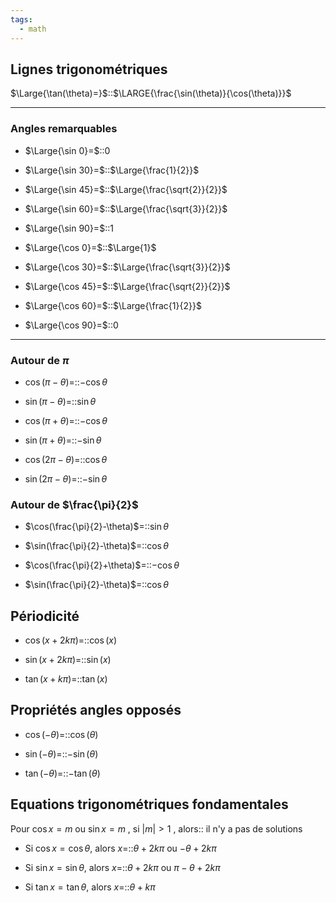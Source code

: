 ```yaml
---
tags:
  - math
---
```


## Lignes trigonométriques

$\Large{\tan(\theta)=}$::$\LARGE{\frac{\sin(\theta)}{\cos(\theta)}}$
<!--SR:!2023-09-14,1,223-->


---

### Angles remarquables

- $\Large{\sin 0}=$::$0$
<!--SR:!2023-09-19,2,243-->

- $\Large{\sin 30}=$::$\Large{\frac{1}{2}}$
<!--SR:!2023-09-22,11,250-->

- $\Large{\sin 45}=$::$\Large{\frac{\sqrt{2}}{2}}$
<!--SR:!2023-09-16,3,263-->

- $\Large{\sin 60}=$::$\Large{\frac{\sqrt{3}}{2}}$
<!--SR:!2023-09-16,3,263-->

- $\Large{\sin 90}=$::$1$
<!--SR:!2023-09-16,3,263-->

- $\Large{\cos 0}=$::$\Large{1}$
<!--SR:!2023-10-01,18,290-->

- $\Large{\cos 30}=$::$\Large{\frac{\sqrt{3}}{2}}$
<!--SR:!2023-10-02,15,283-->

- $\Large{\cos 45}=$::$\Large{\frac{\sqrt{2}}{2}}$
<!--SR:!2023-09-14,1,223-->

- $\Large{\cos 60}=$::$\Large{\frac{1}{2}}$
<!--SR:!2023-09-16,3,263-->

- $\Large{\cos 90}=$::$0$
<!--SR:!2023-09-30,17,290-->


---

### Autour de $\pi$
- $\cos(\pi-\theta)$=::$-\cos\theta$
<!--SR:!2023-09-30,13,243-->

- $\sin(\pi-\theta)$=::$\sin\theta$
<!--SR:!2023-09-16,3,263-->

- $\cos(\pi+\theta)$=::$-\cos\theta$
<!--SR:!2023-09-16,3,263-->

- $\sin(\pi+\theta)$=::$-\sin\theta$
<!--SR:!2023-09-16,3,263-->

- $\cos(2\pi-\theta)$=::$\cos\theta$
<!--SR:!2023-09-16,3,263-->

- $\sin(2\pi-\theta)$=::$-\sin\theta$
<!--SR:!2023-09-16,3,263-->


### Autour de $\frac{\pi}{2}$
- $\cos(\frac{\pi}{2}-\theta)$=::$\sin\theta$
<!--SR:!2023-09-14,1,223-->

- $\sin(\frac{\pi}{2}-\theta)$=::$\cos\theta$
<!--SR:!2023-09-18,5,230-->


- $\cos(\frac{\pi}{2}+\theta)$=::$-\cos\theta$
<!--SR:!2023-09-28,11,210-->

- $\sin(\frac{\pi}{2}-\theta)$=::$\cos\theta$
<!--SR:!2023-09-18,5,230-->


## Périodicité
- $\cos(x+2k\pi)=$::$\cos(x)$
<!--SR:!2023-09-14,1,223-->

- $\sin(x+2k\pi)=$::$\sin(x)$
<!--SR:!2023-09-16,3,263-->

- $\tan(x+k\pi)=$::$\tan(x)$
<!--SR:!2023-09-14,1,223-->

## Propriétés angles opposés
- $\cos(-\theta)=$::$\cos(\theta)$
<!--SR:!2023-09-16,3,263-->

- $\sin(-\theta)=$::$-\sin(\theta)$
<!--SR:!2023-09-18,1,203-->

- $\tan(-\theta)=$::$-\tan(\theta)$
<!--SR:!2023-09-21,10,250-->

## Equations trigonométriques fondamentales
Pour $\cos x=m$ ou $\sin x=m$ , si $|m|>1$ , alors:: il n'y a pas de solutions
<!--SR:!2023-09-19,6,246-->


- Si $\cos x=\cos\theta$, alors $x=$::$\theta+2k\pi$ ou $-\theta+2k\pi$
<!--SR:!2023-09-14,1,223-->

- Si $\sin x=\sin\theta$, alors $x=$::$\theta+2k\pi$ ou $\pi-\theta+2k\pi$
<!--SR:!2023-09-18,1,203-->

- Si $\tan x=\tan\theta$, alors $x=$::$\theta+k\pi$
<!--SR:!2023-09-14,1,223-->
